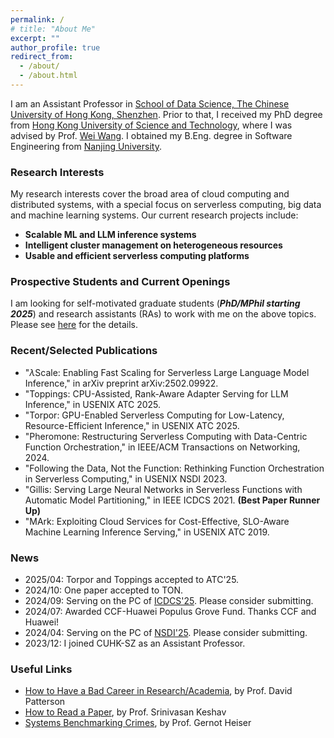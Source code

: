 ```yaml
---
permalink: /
# title: "About Me"
excerpt: ""
author_profile: true
redirect_from: 
  - /about/
  - /about.html
---
```


<!-- ## About me -->

I am an Assistant Professor in [School of Data Science, The Chinese University of Hong Kong, Shenzhen](https://sds.cuhk.edu.cn/en). Prior to that, I received my PhD degree from [Hong Kong University of Science and Technology](http://www.ust.hk), where I was advised by Prof. [Wei Wang](http://www.cse.ust.hk/~weiwa/). I obtained my B.Eng. degree in Software Engineering from [Nanjing University](https://www.nju.edu.cn).

### Research Interests

My research interests cover the broad area of cloud computing and distributed systems, with a special focus on serverless computing, big data and machine learning systems. Our current research projects include:
<!-- I am particularly interested in identifying fundamental system challenges in these areas and investigating system solutions that are efficient and easy to use.  -->

- **Scalable ML and LLM inference systems**
- **Intelligent cluster management on heterogeneous resources** 
- **Usable and efficient serverless computing platforms**

<!-- - Big data analytics and caching: [CrystalPerf](../files/crystalperf-atc21.pdf) (ATC'21), [RepBun](../files/repbun-infocom20.pdf) (INFOCOM'20) -->


### Prospective Students and Current Openings

I am looking for self-motivated graduate students (***PhD/MPhil starting 2025***) and research assistants (RAs) to work with me on the above topics. Please see [here](https://mincyu.github.io/joinus) for the details. 

### Recent/Selected Publications

- "$\lambda$Scale: Enabling Fast Scaling for Serverless Large Language Model Inference," in arXiv preprint arXiv:2502.09922.
- "Toppings: CPU-Assisted, Rank-Aware Adapter Serving for LLM Inference," in USENIX ATC 2025.
- "Torpor: GPU-Enabled Serverless Computing for Low-Latency,  Resource-Efficient Inference," in USENIX ATC 2025.
- "Pheromone: Restructuring Serverless Computing with Data-Centric Function Orchestration," in IEEE/ACM Transactions on Networking, 2024.
- "Following the Data, Not the Function: Rethinking Function Orchestration in Serverless Computing," in USENIX NSDI 2023.
- "Gillis: Serving Large Neural Networks in Serverless Functions with Automatic Model Partitioning," in IEEE ICDCS 2021. **(Best Paper Runner Up)** 
- "MArk: Exploiting Cloud Services for Cost-Effective, SLO-Aware Machine Learning Inference Serving," in USENIX ATC 2019.


### News

- 2025/04: Torpor and Toppings accepted to ATC'25.
- 2024/10: One paper accepted to TON.
- 2024/09: Serving on the PC of [ICDCS'25](https://icdcs2025.icdcs.org). Please consider submitting.
- 2024/07: Awarded CCF-Huawei Populus Grove Fund. Thanks CCF and Huawei!
- 2024/04: Serving on the PC of [NSDI'25](https://www.usenix.org/conference/nsdi25). Please consider submitting.
- 2023/12: I joined CUHK-SZ as an Assistant Professor.

### Useful Links

- [How to Have a Bad Career in Research/Academia](https://people.eecs.berkeley.edu/~pattrsn/talks/BadCareer.pdf), by Prof. David Patterson
- [How to Read a Paper](http://ccr.sigcomm.org/online/files/p83-keshavA.pdf), by Prof. Srinivasan Keshav
- [Systems Benchmarking Crimes](https://gernot-heiser.org/benchmarking-crimes.html), by Prof. Gernot Heiser
